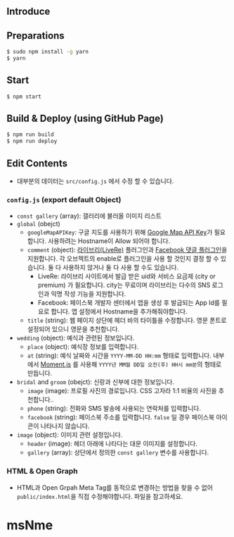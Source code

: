 
## Introduce

## Preparations
```bash
$ sudo npm install -g yarn
$ yarn
```

## Start
```bash
$ npm start
```

## Build & Deploy (using GitHub Page)
```bash
$ npm run build
$ npm run deploy
```

## Edit Contents
- 대부분의 데이터는 `src/config.js` 에서 수정 할 수 있습니다.

### `config.js` (export default Object)
- `const gallery` (array): 갤러리에 불러올 이미지 리스트
- `global` (obejct)
  - `googleMapAPIKey`: 구글 지도를 사용하기 위해 [Google Map API Key](https://console.developers.google.com/apis)가 필요합니다. 사용하려는 Hostname이 Allow 되어야 합니다.
  - `comment` (object): [라이브리(LiveRe)](https://livere.com/) 플러그인과 [Facebook 댓글 플러그인](https://developers.facebook.com/docs/plugins/comments?locale=ko_KR)을 지원합니다. 각 오브젝트의 enable로 플러그인을 사용 할 것인지 결정 할 수 있습니다. 둘 다 사용하지 않거나 둘 다 사용 할 수도 있습니다.
    - LiveRe: 라이브리 사이트에서 발급 받은 uid와 서비스 요금제 (city or premium) 가 필요합니다. city는 무료이며 라이브리는 다수의 SNS 로그인과 익명 작성 기능을 지원합니다.
    - Facebook: 페이스북 개발자 센터에서 앱을 생성 후 발급되는 App Id를 필요로 합니다. 앱 설정에서 Hostname을 추가해줘야합니다.
  - `title` (string): 웹 페이지 상단에 헤더 바의 타이틀을 수정합니다. 영문 폰트로 설정되어 있으니 영문을 추천합니다.
- `wedding` (object): 예식과 관련된 정보입니다.
  - `place` (object): 예식장 정보를 입력합니다.
  - `at` (string): 예식 날짜와 시간을 `YYYY-MM-DD HH:mm` 형태로 입력합니다. 내부에서 [Moment.js](https://momentjs.com/) 를 사용해 `YYYY년 MM월 DD일 오전(후) HH시 mm분`의 형태로 만듭니다.
- `bridal` and `groom` (obejct): 신랑과 신부에 대한 정보입니다.
  - `image` (image): 프로필 사진의 경로입니다. CSS 고자라 1:1 비율의 사진을 추천합니다..
  - `phone` (string): 전화와 SMS 발송에 사용되는 연락처를 입력합니다.
  - `facebook` (string): 페이스북 주소를 입력합니다. `false` 일 경우 페이스북 아이콘이 나타나지 않습니다.
- `image` (object): 이미지 관련 설정입니다.
  - `header` (image): 헤더 아래에 나타다는 대문 이미지를 설정합니다.
  - `gallery` (array): 상단에서 정의한 `const gallery` 변수를 사용합니다.

### HTML & Open Graph
- HTML과 Open Grpah Meta Tag를 동적으로 변경하는 방법을 찾을 수 없어 `public/index.html`을 직접 수정해야합니다. 파일을 참고하세요.
# msNme
